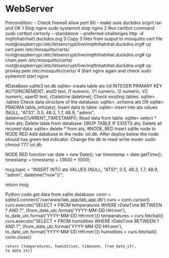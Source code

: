 # WebServer

Precondition:
    - Check firewall allow port 80
    - make sure duckdns sciprt ran and OK
1 Stop nginx 
      sudo systemctl stop nginx 
2 Run certbot command
      sudo certbot certonly --standalone --preferred-challenges http -d mqttnhatnhat1.duckdns.org
3 Copy 3 files from output to mosquitto cert file
    root@raspberrypi:/etc/letsencrypt/live/mqttnhatnhat.duckdns.org# cp cert.pem /etc/mosquitto/certs/
    root@raspberrypi:/etc/letsencrypt/live/mqttnhatnhat.duckdns.org# cp chain.pem /etc/mosquitto/certs/    
    root@raspberrypi:/etc/letsencrypt/live/mqttnhatnhat.duckdns.org# cp privkey.pem /etc/mosquitto/certs/
4 Start nginx again and check
    sudo systemctl start nginx

#DataBase
    sqlite3 iot.db
    sqlite> create table ats (id INTEGER PRIMARY KEY AUTOINCREMENT, atsID text, I1 numeric, V1 numeric, I2 numeric, V2 numeric, userID text, rDatetime datetime); 
Check existing tables:
    sqlite> .tables
Check data structure of the database:
    sqlite> .schema ats OR
    sqlite> PRAGMA table_info(ats);
Insert data to table:
    sqlite> insert into ats values (NULL, "ATS1", 0.5, 48.3, 1.7, 48.9, "admin", datetime(CURRENT_TIMESTAMP));
Read data from table:
    sqlite> select * from ats;
Delete table from database:
    DROP TABLE IF EXISTS ats;
Delete all recored data:
    sqlite> delete * from ats;
#NODE_RED
Insert sqlite node to NODE RED
Add database to the node: iot.db. After deploy below the node should has green led indicator. 
Change the db to read-write mode: sudo chmod 777 iot.db

NODE RED function
var date = new Date();
var timestamp = date.getTime();
timestamp = timestamp + (3600 * 1000);

msg.topic = "INSERT INTO ats VALUES (NULL, \"ATS1\", 0.5, 48.3, 1.7, 48.9, \"admin\", datetime(\"now\"))";

return msg;

Python code get data from sqlite database:
    conn 			    = sqlite3.connect('/var/www/lab_app/lab_app.db')
	curs 			    = conn.cursor()
	curs.execute("SELECT * FROM temperatures WHERE rDateTime BETWEEN ? AND ?", (from_date_utc.format('YYYY-MM-DD HH:mm'), to_date_utc.format('YYYY-MM-DD HH:mm')))
	temperatures 	    = curs.fetchall()
	curs.execute("SELECT * FROM humidities WHERE rDateTime BETWEEN ? AND ?", (from_date_utc.format('YYYY-MM-DD HH:mm'), to_date_utc.format('YYYY-MM-DD HH:mm')))
	humidities 		    = curs.fetchall()
	conn.close()

	return [temperatures, humidities, timezone, from_date_str, to_date_str]
    
